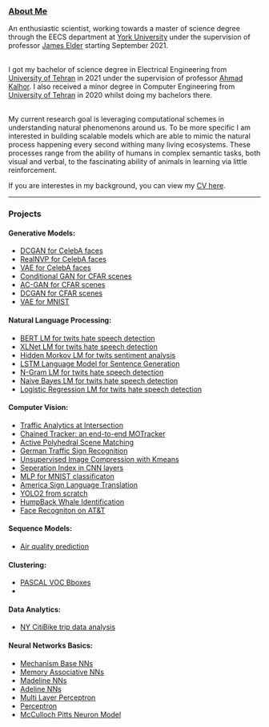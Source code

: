 ### <a href="#">About Me </a>
An enthusiastic scientist, working towards a master of science degree through the EECS department at <a href="https://eecs.lassonde.yorku.ca" class="">York University</a> under the supervision of professor <a href="https://www.elderlab.yorku.ca/jelder/" class="">James Elder</a> starting September 2021.<br><br>

I got my bachelor of science degree in Electrical Engineering from <a href="https://ece.ut.ac.ir/en">University of Tehran</a> in 2021 under the supervision of professor <a href="https://ece.ut.ac.ir/en/~akalhor">Ahmad Kalhor</a>. I also received a minor degree in Computer Engineering from <a href="https://ece.ut.ac.ir/en">University of Tehran</a> in 2020 whilst doing my bachelors there.<br><br>

My current research goal is leveraging computational schemes in understanding natural phenomenons around us. To be more specific I am interested in building scalable models which are able to mimic the natural process happening every second withing many living ecosystems. These processes range from the ability of humans in complex semantic tasks, both visual and verbal, to the fascinating ability of animals in learning via little reinforcement.

If you are interestes in my background, you can view my <a href="https://github.com/SajjadPSavoji/Resume">CV here</a>.

---------------------
### Projects
#### Generative Models:
- [DCGAN for CelebA faces](https://github.com/SajjadPSavoji/DCGANFaces)
- [RealNVP for CelebA faces](https://github.com/SajjadPSavoji/RealNVPFaces)
- [VAE for CelebA faces](https://github.com/SajjadPSavoji/VAEFaces)
- [Conditional GAN for CFAR scenes](https://github.com/SajjadPSavoji/Conditional-GAN)
- [AC-GAN for CFAR scenes](https://github.com/SajjadPSavoji/Auxiliary-Classifier-GAN)
- [DCGAN for CFAR scenes](https://github.com/SajjadPSavoji/Deep-Convolutional-GAN)
- [VAE for MNIST](https://github.com/SajjadPSavoji/Variational-Auto-Encoder)

#### Natural Language Processing:
- [BERT LM for twits hate speech detection](https://github.com/SajjadPSavoji/Hate_Speech_Detection)
- [XLNet LM for twits hate speech detection](https://github.com/SajjadPSavoji/Hate_Speech_Detection)
- [Hidden Morkov LM for twits sentiment analysis](https://github.com/SajjadPSavoji/Twitter-Sentiment-Analysis-HMM)
- [LSTM Language Model for Sentence Generation](https://github.com/SajjadPSavoji/Language_Modelling_LSTM)
- [N-Gram LM for twits hate speech detection](https://github.com/SajjadPSavoji/Ngram_Language_Model)
- [Naive Bayes LM for twits hate speech detection](https://github.com/SajjadPSavoji/Naive_Bayes_Logit_Regression_Language_Modelling)
- [Logistic Regression LM for twits hate speech detection](https://github.com/SajjadPSavoji/Naive_Bayes_Logit_Regression_Language_Modelling)

#### Computer Vision:
- [Traffic Analytics at Intersection](https://github.com/ElderLab-York-University/Transplan)
- [Chained Tracker: an end-to-end MOTracker](https://github.com/SajjadPSavoji/CTracker)
- [Active Polyhedral Scene Matching](https://github.com/SajjadPSavoji/Active-Polyhedral-Scene-Matching)
- [German Traffic Sign Recognition](https://github.com/SajjadPSavoji/German-Traffic-Sign-Recognition-Benchmark)
- [Unsupervised Image Compression with Kmeans](https://github.com/SajjadPSavoji/Image-Compression-Kmeans)
- [Seperation Index in CNN layers](https://github.com/SajjadPSavoji/SeperationIndex_for_CNN)
- [MLP for MNIST classificaton](https://github.com/SajjadPSavoji/Character_Classifer_MLP)
- [America Sign Language Translation](https://github.com/SajjadPSavoji/American_Sign_Language)
- [YOLO2 from scratch](https://github.com/SajjadPSavoji/Object_Localization)
- [HumpBack Whale Identification](https://github.com/SajjadPSavoji/HumpbackWhale_Identification)
- [Face Recogniton on AT&T](https://github.com/SajjadPSavoji/FaceRecognition)

#### Sequence Models:
- [Air quality prediction](https://github.com/SajjadPSavoji/Pollution-Predicttion)

#### Clustering:
- [PASCAL VOC Bboxes](https://github.com/SajjadPSavoji/bbox-clustering)
- 
#### Data Analytics:
- [NY CitiBike trip data analysis](https://github.com/SajjadPSavoji/CitiBikeNYC)

#### Neural Networks Basics:
- [Mechanism Base NNs](https://github.com/SajjadPSavoji/Mechanism-Based-Neural-Nerworks)
- [Memory Associative NNs](https://github.com/SajjadPSavoji/Memory-Associative-Networks)
- [Madeline NNs](https://github.com/SajjadPSavoji/Madeline_MLP)
- [Adeline NNs](https://github.com/SajjadPSavoji/McCulloch-Pitts_Perceptron_Adaline)
- [Multi Layer Perceptron](https://github.com/SajjadPSavoji/Madeline_MLP)
- [Perceptron](https://github.com/SajjadPSavoji/McCulloch-Pitts_Perceptron_Adaline)
- [McCulloch Pitts Neuron Model](https://github.com/SajjadPSavoji/McCulloch-Pitts_Perceptron_Adaline)
